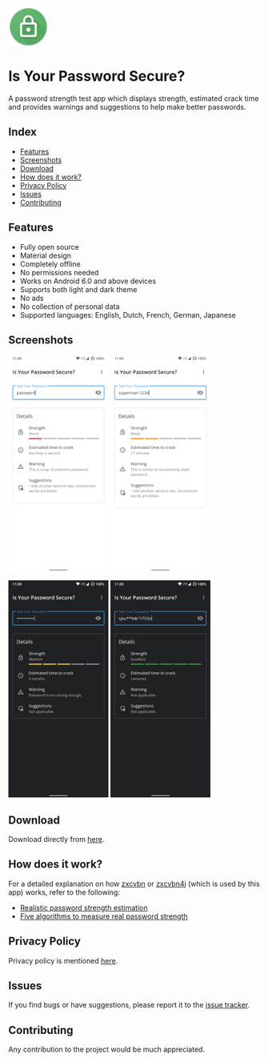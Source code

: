 <img src="/app/src/main/res/drawable/app_icon.png" width="80"/> 

# Is Your Password Secure?

A password strength test app which displays strength, estimated crack time and provides warnings and suggestions to help make better passwords.



## Index
- [Features](#features)
- [Screenshots](#screenshots)
- [Download](#download)
- [How does it work?](#how-does-it-work)
- [Privacy Policy](#privacy-policy)
- [Issues](#issues)
- [Contributing](#contributing)



## Features
- Fully open source
- Material design
- Completely offline
- No permissions needed
- Works on Android 6.0 and above devices
- Supports both light and dark theme
- No ads
- No collection of personal data
- Supported languages: English, Dutch, French, German, Japanese



## Screenshots

<img src="/fastlane/metadata/android/en-US/images/phoneScreenshots/worst.png" width="200"/>  <img src="/fastlane/metadata/android/en-US/images/phoneScreenshots/weak.png" width="200"/>

<img src="/fastlane/metadata/android/en-US/images/phoneScreenshots/medium.png" width="200"/>  <img src="/fastlane/metadata/android/en-US/images/phoneScreenshots/excellent.png" width="200"/>



## Download
Download directly from [here](https://github.com/the-weird-aquarian/IYPS/releases/download/v1.0.0/IYPS_v1.0.0.apk).



## How does it work?
For a detailed explanation on how [zxcvbn](https://github.com/dropbox/zxcvbn) or [zxcvbn4j](https://github.com/nulab/zxcvbn4j) (which is used by this app) works, refer to the following:
- [Realistic password strength estimation](https://dropbox.tech/security/zxcvbn-realistic-password-strength-estimation)
- [Five algorithms to measure real password strength](https://nulab-inc.com/blog/nulab/password-strength)




## Privacy Policy
Privacy policy is mentioned [here](https://github.com/the-weird-aquarian/IYPS/blob/master/PRIVACY.md).



## Issues
If you find bugs or have suggestions, please report it to the [issue tracker](https://github.com/the-weird-aquarian/IYPS/issues).



## Contributing
Any contribution to the project would be much appreciated.

